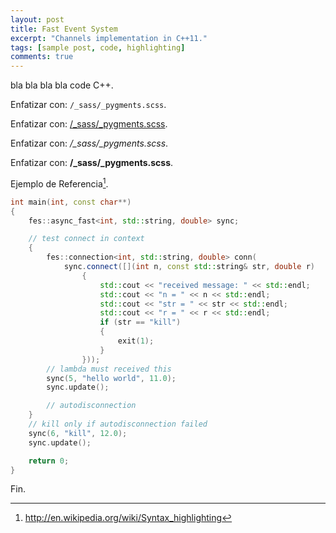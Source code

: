 ```yaml
---
layout: post
title: Fast Event System
excerpt: "Channels implementation in C++11."
tags: [sample post, code, highlighting]
comments: true
---
```


bla bla bla bla code C++.

Enfatizar con: `/_sass/_pygments.scss`.

Enfatizar con: [/_sass/_pygments.scss](link).

Enfatizar con: */_sass/_pygments.scss*.

Enfatizar con: **/_sass/_pygments.scss**.

Ejemplo de Referencia[^1].

[^1]: <http://en.wikipedia.org/wiki/Syntax_highlighting>

```cpp
int main(int, const char**)
{
	fes::async_fast<int, std::string, double> sync;

	// test connect in context
	{
		fes::connection<int, std::string, double> conn(
			sync.connect([](int n, const std::string& str, double r)
				{
					std::cout << "received message: " << std::endl;
					std::cout << "n = " << n << std::endl;
					std::cout << "str = " << str << std::endl;
					std::cout << "r = " << r << std::endl;
					if (str == "kill")
					{
						exit(1);
					}
				}));
		// lambda must received this
		sync(5, "hello world", 11.0);
		sync.update();

		// autodisconnection
	}
	// kill only if autodisconnection failed
	sync(6, "kill", 12.0);
	sync.update();

	return 0;
}
```

Fin.

